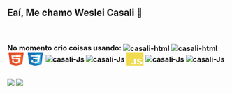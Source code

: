 ## Eaí, Me chamo Weslei Casali 👋


<div style="display: inline_block"><br>
<h3>No momento crio coisas usando:
  <img align="center" alt="casali-html" height="40" width="40" src="https://img.icons8.com/color/48/000000/git.png">
  <img align="center" alt="casali-html" height="40" width="40" src="https://img.icons8.com/ios-filled/50/000000/github.png">
  <img align="center" alt="casali-html" height="30" width="40" src="https://raw.githubusercontent.com/devicons/devicon/master/icons/html5/html5-original.svg">
  <img align="center" alt="casali-css" height="30" width="40" src="https://raw.githubusercontent.com/devicons/devicon/master/icons/css3/css3-original.svg">
  <img align="center" alt="casali-Js" height="40" width="40" src="https://img.icons8.com/color/48/000000/sass-avatar.png">
  <img align="center" alt="casali-Js" height="40" width="40" src="https://img.icons8.com/color/48/000000/bootstrap.png">
  <img align="center" alt="casali-Js" height="30" width="40" src="https://raw.githubusercontent.com/devicons/devicon/master/icons/javascript/javascript-plain.svg">
  <img align="center" alt="casali-Js" height="30" width="40" src="https://img.icons8.com/external-tal-revivo-color-tal-revivo/24/000000/external-jquery-is-a-javascript-library-designed-to-simplify-html-logo-color-tal-revivo.png">
   <img align="center" alt="casali-Js" height="30" width="40" src="https://img.icons8.com/color/48/000000/figma--v1.png">
</div>
  
  ##
 
<div> 
  <a href="https://www.instagram.com/we_casali/" target="_blank"><img src="https://img.shields.io/badge/-Instagram-%23E4405F?style=for-the-badge&logo=instagram&logoColor=white" target="_blank"></a>
  <a href="https://www.linkedin.com/in/weslei-casali-575826237/" target="_blank"><img src="https://img.shields.io/badge/-LinkedIn-%230077B5?style=for-the-badge&logo=linkedin&logoColor=white" target="_blank"></a> 

</div>
